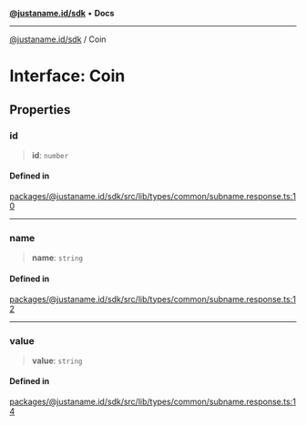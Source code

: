 [**@justaname.id/sdk**](../README.md) • **Docs**

***

[@justaname.id/sdk](../globals.md) / Coin

# Interface: Coin

## Properties

### id

> **id**: `number`

#### Defined in

[packages/@justaname.id/sdk/src/lib/types/common/subname.response.ts:10](https://github.com/JustaName-id/JustaName-sdk/blob/7430def13fc61cd3fc8b89d25e0869ee390cc2d0/packages/@justaname.id/sdk/src/lib/types/common/subname.response.ts#L10)

***

### name

> **name**: `string`

#### Defined in

[packages/@justaname.id/sdk/src/lib/types/common/subname.response.ts:12](https://github.com/JustaName-id/JustaName-sdk/blob/7430def13fc61cd3fc8b89d25e0869ee390cc2d0/packages/@justaname.id/sdk/src/lib/types/common/subname.response.ts#L12)

***

### value

> **value**: `string`

#### Defined in

[packages/@justaname.id/sdk/src/lib/types/common/subname.response.ts:14](https://github.com/JustaName-id/JustaName-sdk/blob/7430def13fc61cd3fc8b89d25e0869ee390cc2d0/packages/@justaname.id/sdk/src/lib/types/common/subname.response.ts#L14)

